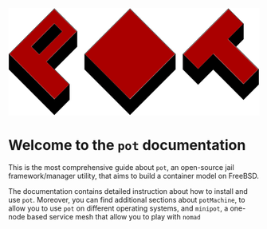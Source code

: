 ![pot logo](pot-red.svg)
# Welcome to the `pot` documentation

This is the most comprehensive guide about `pot`, an open-source jail framework/manager utility, that aims to build a container model on FreeBSD.

The documentation contains detailed instruction about how to install and use `pot`.
Moreover, you can find additional sections about `potMachine`, to allow you to use `pot` on different operating systems, and `minipot`, a one-node based service mesh that allow you to play with `nomad`
